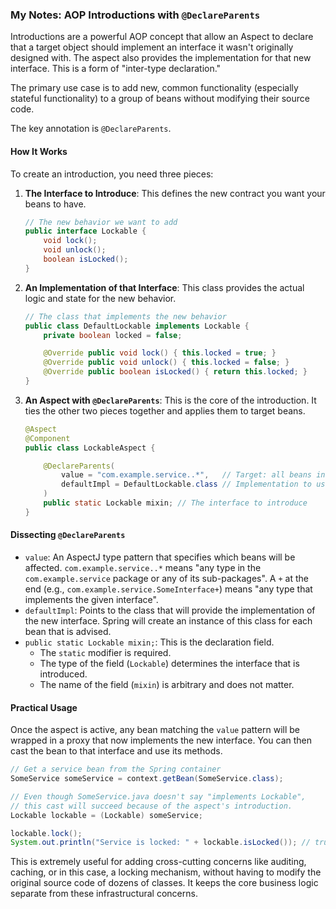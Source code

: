### My Notes: AOP Introductions with `@DeclareParents`

Introductions are a powerful AOP concept that allow an Aspect to declare that a target object should implement an interface it wasn't originally designed with. The aspect also provides the implementation for that new interface. This is a form of "inter-type declaration."

The primary use case is to add new, common functionality (especially stateful functionality) to a group of beans without modifying their source code.

The key annotation is `@DeclareParents`.

#### How It Works

To create an introduction, you need three pieces:

1.  **The Interface to Introduce**: This defines the new contract you want your beans to have.
    ```java
    // The new behavior we want to add
    public interface Lockable {
        void lock();
        void unlock();
        boolean isLocked();
    }
    ```

2.  **An Implementation of that Interface**: This class provides the actual logic and state for the new behavior.
    ```java
    // The class that implements the new behavior
    public class DefaultLockable implements Lockable {
        private boolean locked = false;

        @Override public void lock() { this.locked = true; }
        @Override public void unlock() { this.locked = false; }
        @Override public boolean isLocked() { return this.locked; }
    }
    ```

3.  **An Aspect with `@DeclareParents`**: This is the core of the introduction. It ties the other two pieces together and applies them to target beans.
    ```java
    @Aspect
    @Component
    public class LockableAspect {

        @DeclareParents(
            value = "com.example.service..*",   // Target: all beans in the service package
            defaultImpl = DefaultLockable.class // Implementation to use
        )
        public static Lockable mixin; // The interface to introduce
    }
    ```

#### Dissecting `@DeclareParents`

*   `value`: An AspectJ type pattern that specifies which beans will be affected. `com.example.service..*` means "any type in the `com.example.service` package or any of its sub-packages". A `+` at the end (e.g., `com.example.service.SomeInterface+`) means "any type that implements the given interface".
*   `defaultImpl`: Points to the class that will provide the implementation of the new interface. Spring will create an instance of this class for each bean that is advised.
*   `public static Lockable mixin;`: This is the declaration field.
    *   The `static` modifier is required.
    *   The type of the field (`Lockable`) determines the interface that is introduced.
    *   The name of the field (`mixin`) is arbitrary and does not matter.

#### Practical Usage

Once the aspect is active, any bean matching the `value` pattern will be wrapped in a proxy that now implements the new interface. You can then cast the bean to that interface and use its methods.

```java
// Get a service bean from the Spring container
SomeService someService = context.getBean(SomeService.class);

// Even though SomeService.java doesn't say "implements Lockable",
// this cast will succeed because of the aspect's introduction.
Lockable lockable = (Lockable) someService;

lockable.lock();
System.out.println("Service is locked: " + lockable.isLocked()); // true
```

This is extremely useful for adding cross-cutting concerns like auditing, caching, or in this case, a locking mechanism, without having to modify the original source code of dozens of classes. It keeps the core business logic separate from these infrastructural concerns.
